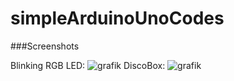 # simpleArduinoUnoCodes

###Screenshots

Blinking RGB LED: ![grafik](https://user-images.githubusercontent.com/60042912/168438886-e4b5a9ab-c808-4ba9-9356-5acd037bbe6a.png)
DiscoBox: ![grafik](https://user-images.githubusercontent.com/60042912/168438908-671438f6-6dea-4a8f-be59-d060cbaa43d8.png)
